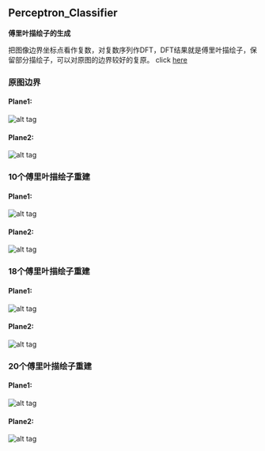 ## Perceptron_Classifier

**傅里叶描绘子的生成**

把图像边界坐标点看作复数，对复数序列作DFT，DFT结果就是傅里叶描绘子，保留部分描绘子，可以对原图的边界较好的复原。
click [here]()
### 原图边界

#### Plane1:                                                  
 
![alt tag](https://raw.githubusercontent.com/timlentse/Perceptron_Classifier/master/50descriptor%20plane1.png)

#### Plane2: 

![alt tag](https://raw.githubusercontent.com/timlentse/Perceptron_Classifier/master/50descriptor%20plane2.png)

### 10个傅里叶描绘子重建

#### Plane1: 

![alt tag](https://raw.githubusercontent.com/timlentse/Perceptron_Classifier/master/10descriptor%20plane1.png)

#### Plane2: 

![alt tag](https://raw.githubusercontent.com/timlentse/Perceptron_Classifier/master/10descriptor%20plane2.png)

### 18个傅里叶描绘子重建

#### Plane1: 

![alt tag](https://raw.githubusercontent.com/timlentse/Perceptron_Classifier/master/18descriptor%20plane1.png)

#### Plane2: 

![alt tag](https://raw.githubusercontent.com/timlentse/Perceptron_Classifier/master/18descriptor%20plane2.png)

### 20个傅里叶描绘子重建

#### Plane1: 

![alt tag](https://raw.githubusercontent.com/timlentse/Perceptron_Classifier/master/20descriptor%20plane1.png)

#### Plane2: 

![alt tag](https://raw.githubusercontent.com/timlentse/Perceptron_Classifier/master/20descriptor%20plane2.png)
